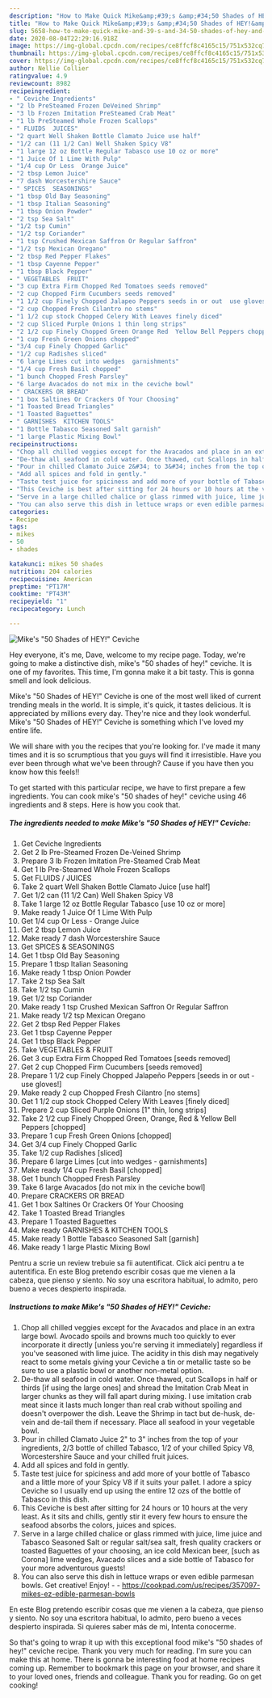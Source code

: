 ```yaml
---
description: "How to Make Quick Mike&amp;#39;s &amp;#34;50 Shades of HEY!&amp;#34; Ceviche"
title: "How to Make Quick Mike&amp;#39;s &amp;#34;50 Shades of HEY!&amp;#34; Ceviche"
slug: 5658-how-to-make-quick-mike-and-39-s-and-34-50-shades-of-hey-and-34-ceviche
date: 2020-08-04T22:29:16.918Z
image: https://img-global.cpcdn.com/recipes/ce8ffcf8c4165c15/751x532cq70/mikes-50-shades-of-hey-ceviche-recipe-main-photo.jpg
thumbnail: https://img-global.cpcdn.com/recipes/ce8ffcf8c4165c15/751x532cq70/mikes-50-shades-of-hey-ceviche-recipe-main-photo.jpg
cover: https://img-global.cpcdn.com/recipes/ce8ffcf8c4165c15/751x532cq70/mikes-50-shades-of-hey-ceviche-recipe-main-photo.jpg
author: Nellie Collier
ratingvalue: 4.9
reviewcount: 8982
recipeingredient:
- " Ceviche Ingredients"
- "2 lb PreSteamed Frozen DeVeined Shrimp"
- "3 lb Frozen Imitation PreSteamed Crab Meat"
- "1 lb PreSteamed Whole Frozen Scallops"
- " FLUIDS  JUICES"
- "2 quart Well Shaken Bottle Clamato Juice use half"
- "1/2 can (11 1/2 Can) Well Shaken Spicy V8"
- "1 large 12 oz Bottle Regular Tabasco use 10 oz or more"
- "1 Juice Of 1 Lime With Pulp"
- "1/4 cup Or Less  Orange Juice"
- "2 tbsp Lemon Juice"
- "7 dash Worcestershire Sauce"
- " SPICES  SEASONINGS"
- "1 tbsp Old Bay Seasoning"
- "1 tbsp Italian Seasoning"
- "1 tbsp Onion Powder"
- "2 tsp Sea Salt"
- "1/2 tsp Cumin"
- "1/2 tsp Coriander"
- "1 tsp Crushed Mexican Saffron Or Regular Saffron"
- "1/2 tsp Mexican Oregano"
- "2 tbsp Red Pepper Flakes"
- "1 tbsp Cayenne Pepper"
- "1 tbsp Black Pepper"
- " VEGETABLES  FRUIT"
- "3 cup Extra Firm Chopped Red Tomatoes seeds removed"
- "2 cup Chopped Firm Cucumbers seeds removed"
- "1 1/2 cup Finely Chopped Jalapeo Peppers seeds in or out  use gloves"
- "2 cup Chopped Fresh Cilantro no stems"
- "1 1/2 cup stock Chopped Celery With Leaves finely diced"
- "2 cup Sliced Purple Onions 1 thin long strips"
- "2 1/2 cup Finely Chopped Green Orange Red  Yellow Bell Peppers chopped"
- "1 cup Fresh Green Onions chopped"
- "3/4 cup Finely Chopped Garlic"
- "1/2 cup Radishes sliced"
- "6 large Limes cut into wedges  garnishments"
- "1/4 cup Fresh Basil chopped"
- "1 bunch Chopped Fresh Parsley"
- "6 large Avacados do not mix in the ceviche bowl"
- " CRACKERS OR BREAD"
- "1 box Saltines Or Crackers Of Your Choosing"
- "1 Toasted Bread Triangles"
- "1 Toasted Baguettes"
- " GARNISHES  KITCHEN TOOLS"
- "1 Bottle Tabasco Seasoned Salt garnish"
- "1 large Plastic Mixing Bowl"
recipeinstructions:
- "Chop all chilled veggies except for the Avacados and place in an extra large bowl. Avocado spoils and browns much too quickly to ever incorporate it directly [unless you&#39;re serving it immediately] regardless if you&#39;ve seasoned with lime juice. The acidity in this dish may negatively react to some metals giving your Ceviche a tin or metallic taste so be sure to use a plastic bowl or another non-metal option."
- "De-thaw all seafood in cold water. Once thawed, cut Scallops in half or thirds [if using the large ones] and shread the Imitation Crab Meat in larger chunks as they will fall apart during mixing. I use imitation crab meat since it lasts much longer than real crab without spoiling and doesn&#39;t overpower the dish. Leave the Shrimp in tact but de-husk, de-vein and de-tail them if necessary. Place all seafood in your vegetable bowl."
- "Pour in chilled Clamato Juice 2&#34; to 3&#34; inches from the top of your ingredients, 2/3 bottle of chilled Tabasco, 1/2 of your chilled Spicy V8, Worcestershire Sauce and your chilled fruit juices."
- "Add all spices and fold in gently."
- "Taste test juice for spiciness and add more of your bottle of Tabasco and a little more of your Spicy V8 if it suits your pallet. I adore a spicy Ceviche so I usually end up using the entire 12 ozs of the bottle of Tabasco in this dish."
- "This Ceviche is best after sitting for 24 hours or 10 hours at the very least. As it sits and chills, gently stir it every few hours to ensure the seafood absorbs the colors, juices and spices."
- "Serve in a large chilled chalice or glass rimmed with juice, lime juice and Tabasco Seasoned Salt or regular salt/sea salt, fresh quality crackers or toasted Baguettes of your choosing, an ice cold Mexican beer, [such as Corona] lime wedges, Avacado slices and a side bottle of Tabasco for your more adventurous guests!"
- "You can also serve this dish in lettuce wraps or even edible parmesan bowls. Get creative! Enjoy!  https://cookpad.com/us/recipes/357097-mikes-ez-edible-parmesan-bowls"
categories:
- Recipe
tags:
- mikes
- 50
- shades

katakunci: mikes 50 shades 
nutrition: 204 calories
recipecuisine: American
preptime: "PT17M"
cooktime: "PT43M"
recipeyield: "1"
recipecategory: Lunch

---
```



![Mike&#39;s &#34;50 Shades of HEY!&#34; Ceviche](https://img-global.cpcdn.com/recipes/ce8ffcf8c4165c15/751x532cq70/mikes-50-shades-of-hey-ceviche-recipe-main-photo.jpg)

Hey everyone, it's me, Dave, welcome to my recipe page. Today, we're going to make a distinctive dish, mike&#39;s &#34;50 shades of hey!&#34; ceviche. It is one of my favorites. This time, I'm gonna make it a bit tasty. This is gonna smell and look delicious.

Mike&#39;s &#34;50 Shades of HEY!&#34; Ceviche is one of the most well liked of current trending meals in the world. It is simple, it's quick, it tastes delicious. It is appreciated by millions every day. They're nice and they look wonderful. Mike&#39;s &#34;50 Shades of HEY!&#34; Ceviche is something which I've loved my entire life.

We will share with you the recipes that you&#39;re looking for. I&#39;ve made it many times and it is so scrumptious that you guys will find it irresistible. Have you ever been through what we&#39;ve been through? Cause if you have then you know how this feels!!


To get started with this particular recipe, we have to first prepare a few ingredients. You can cook mike&#39;s &#34;50 shades of hey!&#34; ceviche using 46 ingredients and 8 steps. Here is how you cook that.

<!--inarticleads1-->

##### The ingredients needed to make Mike&#39;s &#34;50 Shades of HEY!&#34; Ceviche:

1. Get  Ceviche Ingredients
1. Get 2 lb Pre-Steamed Frozen De-Veined Shrimp
1. Prepare 3 lb Frozen Imitation Pre-Steamed Crab Meat
1. Get 1 lb Pre-Steamed Whole Frozen Scallops
1. Get  FLUIDS / JUICES
1. Take 2 quart Well Shaken Bottle Clamato Juice [use half]
1. Get 1/2 can (11 1/2 Can) Well Shaken Spicy V8
1. Take 1 large 12 oz Bottle Regular Tabasco [use 10 oz or more]
1. Make ready 1 Juice Of 1 Lime With Pulp
1. Get 1/4 cup Or Less - Orange Juice
1. Get 2 tbsp Lemon Juice
1. Make ready 7 dash Worcestershire Sauce
1. Get  SPICES &amp; SEASONINGS
1. Get 1 tbsp Old Bay Seasoning
1. Prepare 1 tbsp Italian Seasoning
1. Make ready 1 tbsp Onion Powder
1. Take 2 tsp Sea Salt
1. Take 1/2 tsp Cumin
1. Get 1/2 tsp Coriander
1. Make ready 1 tsp Crushed Mexican Saffron Or Regular Saffron
1. Make ready 1/2 tsp Mexican Oregano
1. Get 2 tbsp Red Pepper Flakes
1. Get 1 tbsp Cayenne Pepper
1. Get 1 tbsp Black Pepper
1. Take  VEGETABLES &amp; FRUIT
1. Get 3 cup Extra Firm Chopped Red Tomatoes [seeds removed]
1. Get 2 cup Chopped Firm Cucumbers [seeds removed]
1. Prepare 1 1/2 cup Finely Chopped Jalapeño Peppers [seeds in or out - use gloves!]
1. Make ready 2 cup Chopped Fresh Cilantro [no stems]
1. Get 1 1/2 cup stock Chopped Celery With Leaves [finely diced]
1. Prepare 2 cup Sliced Purple Onions [1&#34; thin, long strips]
1. Take 2 1/2 cup Finely Chopped Green, Orange, Red &amp; Yellow Bell Peppers [chopped]
1. Prepare 1 cup Fresh Green Onions [chopped]
1. Get 3/4 cup Finely Chopped Garlic
1. Take 1/2 cup Radishes [sliced]
1. Prepare 6 large Limes [cut into wedges - garnishments]
1. Make ready 1/4 cup Fresh Basil [chopped]
1. Get 1 bunch Chopped Fresh Parsley
1. Take 6 large Avacados [do not mix in the ceviche bowl]
1. Prepare  CRACKERS OR BREAD
1. Get 1 box Saltines Or Crackers Of Your Choosing
1. Take 1 Toasted Bread Triangles
1. Prepare 1 Toasted Baguettes
1. Make ready  GARNISHES &amp; KITCHEN TOOLS
1. Make ready 1 Bottle Tabasco Seasoned Salt [garnish]
1. Make ready 1 large Plastic Mixing Bowl


Pentru a scrie un review trebuie sa fii autentificat. Click aici pentru a te autentifica. En este Blog pretendo escribir cosas que me vienen a la cabeza, que pienso y siento. No soy una escritora habitual, lo admito, pero bueno a veces despierto inspirada. 

<!--inarticleads2-->

##### Instructions to make Mike&#39;s &#34;50 Shades of HEY!&#34; Ceviche:

1. Chop all chilled veggies except for the Avacados and place in an extra large bowl. Avocado spoils and browns much too quickly to ever incorporate it directly [unless you&#39;re serving it immediately] regardless if you&#39;ve seasoned with lime juice. The acidity in this dish may negatively react to some metals giving your Ceviche a tin or metallic taste so be sure to use a plastic bowl or another non-metal option.
1. De-thaw all seafood in cold water. Once thawed, cut Scallops in half or thirds [if using the large ones] and shread the Imitation Crab Meat in larger chunks as they will fall apart during mixing. I use imitation crab meat since it lasts much longer than real crab without spoiling and doesn&#39;t overpower the dish. Leave the Shrimp in tact but de-husk, de-vein and de-tail them if necessary. Place all seafood in your vegetable bowl.
1. Pour in chilled Clamato Juice 2&#34; to 3&#34; inches from the top of your ingredients, 2/3 bottle of chilled Tabasco, 1/2 of your chilled Spicy V8, Worcestershire Sauce and your chilled fruit juices.
1. Add all spices and fold in gently.
1. Taste test juice for spiciness and add more of your bottle of Tabasco and a little more of your Spicy V8 if it suits your pallet. I adore a spicy Ceviche so I usually end up using the entire 12 ozs of the bottle of Tabasco in this dish.
1. This Ceviche is best after sitting for 24 hours or 10 hours at the very least. As it sits and chills, gently stir it every few hours to ensure the seafood absorbs the colors, juices and spices.
1. Serve in a large chilled chalice or glass rimmed with juice, lime juice and Tabasco Seasoned Salt or regular salt/sea salt, fresh quality crackers or toasted Baguettes of your choosing, an ice cold Mexican beer, [such as Corona] lime wedges, Avacado slices and a side bottle of Tabasco for your more adventurous guests!
1. You can also serve this dish in lettuce wraps or even edible parmesan bowls. Get creative! Enjoy! -  - https://cookpad.com/us/recipes/357097-mikes-ez-edible-parmesan-bowls


En este Blog pretendo escribir cosas que me vienen a la cabeza, que pienso y siento. No soy una escritora habitual, lo admito, pero bueno a veces despierto inspirada. Si quieres saber más de mi, Intenta conocerme. 

So that's going to wrap it up with this exceptional food mike&#39;s &#34;50 shades of hey!&#34; ceviche recipe. Thank you very much for reading. I'm sure you can make this at home. There is gonna be interesting food at home recipes coming up. Remember to bookmark this page on your browser, and share it to your loved ones, friends and colleague. Thank you for reading. Go on get cooking!
